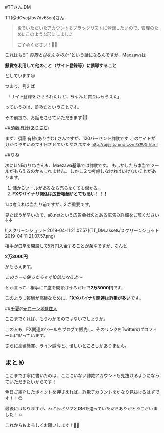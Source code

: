 #TTさん_DM

TT(@dCwcjJbv7dv63en)さん

> 後でいただいたアカウントをブラックリストに登録したいので、管理のためにこのような形にしました
>
> ご了承ください！🙇‍♂️



これはもう" *詐欺とはなんなのか* "という話になるんですが、Maezawaは

​	**懸賞を利用して他のこと（サイト登録等）に誘導すること**

としています😃



つまり、例えば

​	「サイト登録をさせられたけど、ちゃんと賞金はもらえた」

っていうのは、詐欺だということです。



その前提で、お話をさせていただきます🙋‍♂️



##[須藤 有紗(ありさむ) ](https://twitter.com/arisa_happylc)

まず、須藤 有紗(ありさむ) さんですが、120パーセント詐欺です
このサイトが分かりやすいので引用させていただきます↓
http://ujijijitorend.com/2089.html



##りね

次にLINEのりねさんも、Maezawa基準では詐欺です。
もしかしたら本当でツールがもらえるのかもしれません。
しかし２つ考慮しなければいけないことがあります。

1. 儲かるツールがあるなら売らなくても儲かる。
2. **FXやバイナリ関係は広告報酬がとても高い！！！**

1.は考えれば当たり前ですが、2.が重要です。

見たほうが早いので、a8.netという広告会社のとある広告の詳細をご覧ください↓↓

![スクリーンショット 2019-04-11 21.07.57](TT_DM.assets/スクリーンショット 2019-04-11 21.07.57.png)

相手が口座を開設して5万円入金することが条件ですが、なんと

**2万3000円**

がもらえます。



*このツール使ったらすぐ10倍になるよ〜*



とか言って、相手に口座を開設させるだけで**2万3000円**です。

このように報酬が高額なために、**FXやバイナリ関連は詐欺が多い**です。



##[千夏@元ローン地獄住人](https://twitter.com/mori_china_0904)

ここまでくれば、もうわかるのではないでしょうか。

この人も、FX関連のツールをブログで販売し、そのリンクをTwitterのプロフィールに貼っています。



さらに高額懸賞、ライン誘導と、怪しいところしかありません。



## まとめ

ここまで丁寧に書いたのは、ここにいない詐欺アカウントも見抜けるようになっていただきたいからです！

今日ご紹介したポイントを押さえれば、詐欺アカウントをかなり見抜けるはずです！！😊



最後にはなりますが、わざわざリプとDMを送っていただきありがとうございました！☺️

これからもよろしくお願いします！🙇‍♂️